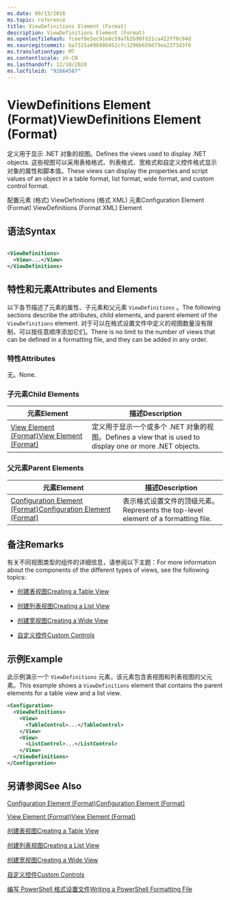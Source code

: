 ```yaml
---
ms.date: 09/13/2016
ms.topic: reference
title: ViewDefinitions Element (Format)
description: ViewDefinitions Element (Format)
ms.openlocfilehash: fceef0e5ec91e8c59a7b2b90fd31ca422ff0c94d
ms.sourcegitcommit: ba7315a496986451cfc1296b659d73ea2373d3f0
ms.translationtype: MT
ms.contentlocale: zh-CN
ms.lasthandoff: 12/10/2020
ms.locfileid: "92664587"
---
```

# <a name="viewdefinitions-element-format"></a><span data-ttu-id="a1418-103">ViewDefinitions Element (Format)</span><span class="sxs-lookup"><span data-stu-id="a1418-103">ViewDefinitions Element (Format)</span></span>

<span data-ttu-id="a1418-104">定义用于显示 .NET 对象的视图。</span><span class="sxs-lookup"><span data-stu-id="a1418-104">Defines the views used to display .NET objects.</span></span> <span data-ttu-id="a1418-105">这些视图可以采用表格格式、列表格式、宽格式和自定义控件格式显示对象的属性和脚本值。</span><span class="sxs-lookup"><span data-stu-id="a1418-105">These views can display the properties and script values of an object  in a table format, list format, wide format, and custom control format.</span></span>

<span data-ttu-id="a1418-106">配置元素 (格式) ViewDefinitions (格式 XML) 元素</span><span class="sxs-lookup"><span data-stu-id="a1418-106">Configuration Element (Format) ViewDefinitions (Format XML) Element</span></span>

## <a name="syntax"></a><span data-ttu-id="a1418-107">语法</span><span class="sxs-lookup"><span data-stu-id="a1418-107">Syntax</span></span>

```xml

<ViewDefinitions>
  <View>...</View>
</ViewDefinitions>
```

## <a name="attributes-and-elements"></a><span data-ttu-id="a1418-108">特性和元素</span><span class="sxs-lookup"><span data-stu-id="a1418-108">Attributes and Elements</span></span>

<span data-ttu-id="a1418-109">以下各节描述了元素的属性、子元素和父元素 `ViewDefinitions` 。</span><span class="sxs-lookup"><span data-stu-id="a1418-109">The following sections describe the attributes, child elements, and parent element of the `ViewDefinitions` element.</span></span> <span data-ttu-id="a1418-110">对于可以在格式设置文件中定义的视图数量没有限制，可以按任意顺序添加它们。</span><span class="sxs-lookup"><span data-stu-id="a1418-110">There is no limit to the number of views that can be defined in a formatting file, and they can be added in any order.</span></span>

### <a name="attributes"></a><span data-ttu-id="a1418-111">特性</span><span class="sxs-lookup"><span data-stu-id="a1418-111">Attributes</span></span>

<span data-ttu-id="a1418-112">无。</span><span class="sxs-lookup"><span data-stu-id="a1418-112">None.</span></span>

### <a name="child-elements"></a><span data-ttu-id="a1418-113">子元素</span><span class="sxs-lookup"><span data-stu-id="a1418-113">Child Elements</span></span>

|<span data-ttu-id="a1418-114">元素</span><span class="sxs-lookup"><span data-stu-id="a1418-114">Element</span></span>|<span data-ttu-id="a1418-115">描述</span><span class="sxs-lookup"><span data-stu-id="a1418-115">Description</span></span>|
|-------------|-----------------|
|[<span data-ttu-id="a1418-116">View Element (Format)</span><span class="sxs-lookup"><span data-stu-id="a1418-116">View Element (Format)</span></span>](./view-element-format.md)|<span data-ttu-id="a1418-117">定义用于显示一个或多个 .NET 对象的视图。</span><span class="sxs-lookup"><span data-stu-id="a1418-117">Defines a view that is used to display one or more .NET objects.</span></span>|

### <a name="parent-elements"></a><span data-ttu-id="a1418-118">父元素</span><span class="sxs-lookup"><span data-stu-id="a1418-118">Parent Elements</span></span>

|<span data-ttu-id="a1418-119">元素</span><span class="sxs-lookup"><span data-stu-id="a1418-119">Element</span></span>|<span data-ttu-id="a1418-120">描述</span><span class="sxs-lookup"><span data-stu-id="a1418-120">Description</span></span>|
|-------------|-----------------|
|[<span data-ttu-id="a1418-121">Configuration Element (Format)</span><span class="sxs-lookup"><span data-stu-id="a1418-121">Configuration Element (Format)</span></span>](./configuration-element-format.md)|<span data-ttu-id="a1418-122">表示格式设置文件的顶级元素。</span><span class="sxs-lookup"><span data-stu-id="a1418-122">Represents the top-level element of a formatting file.</span></span>|

## <a name="remarks"></a><span data-ttu-id="a1418-123">备注</span><span class="sxs-lookup"><span data-stu-id="a1418-123">Remarks</span></span>

<span data-ttu-id="a1418-124">有关不同视图类型的组件的详细信息，请参阅以下主题：</span><span class="sxs-lookup"><span data-stu-id="a1418-124">For more information about the components of the different types of views, see the following topics:</span></span>

- [<span data-ttu-id="a1418-125">创建表视图</span><span class="sxs-lookup"><span data-stu-id="a1418-125">Creating a Table View</span></span>](./creating-a-table-view.md)

- [<span data-ttu-id="a1418-126">创建列表视图</span><span class="sxs-lookup"><span data-stu-id="a1418-126">Creating a List View</span></span>](./creating-a-list-view.md)

- [<span data-ttu-id="a1418-127">创建宽视图</span><span class="sxs-lookup"><span data-stu-id="a1418-127">Creating a Wide View</span></span>](./creating-a-wide-view.md)

- [<span data-ttu-id="a1418-128">自定义控件</span><span class="sxs-lookup"><span data-stu-id="a1418-128">Custom Controls</span></span>](./creating-custom-controls.md)

## <a name="example"></a><span data-ttu-id="a1418-129">示例</span><span class="sxs-lookup"><span data-stu-id="a1418-129">Example</span></span>

<span data-ttu-id="a1418-130">此示例演示一个 `ViewDefinitions` 元素，该元素包含表视图和列表视图的父元素。</span><span class="sxs-lookup"><span data-stu-id="a1418-130">This example shows a `ViewDefinitions` element that contains the parent elements for a table view and a list view.</span></span>

```xml
<Configuration>
  <ViewDefinitions>
    <View>
      <TableControl>...</TableControl>
    </View>
    <View>
      <ListControl>...</ListControl>
    </View>
  </ViewDefinitions>
</Configuration>
```

## <a name="see-also"></a><span data-ttu-id="a1418-131">另请参阅</span><span class="sxs-lookup"><span data-stu-id="a1418-131">See Also</span></span>

[<span data-ttu-id="a1418-132">Configuration Element (Format)</span><span class="sxs-lookup"><span data-stu-id="a1418-132">Configuration Element (Format)</span></span>](./configuration-element-format.md)

[<span data-ttu-id="a1418-133">View Element (Format)</span><span class="sxs-lookup"><span data-stu-id="a1418-133">View Element (Format)</span></span>](./view-element-format.md)

[<span data-ttu-id="a1418-134">创建表视图</span><span class="sxs-lookup"><span data-stu-id="a1418-134">Creating a Table View</span></span>](./creating-a-table-view.md)

[<span data-ttu-id="a1418-135">创建列表视图</span><span class="sxs-lookup"><span data-stu-id="a1418-135">Creating a List View</span></span>](./creating-a-list-view.md)

[<span data-ttu-id="a1418-136">创建宽视图</span><span class="sxs-lookup"><span data-stu-id="a1418-136">Creating a Wide View</span></span>](./creating-a-wide-view.md)

[<span data-ttu-id="a1418-137">自定义控件</span><span class="sxs-lookup"><span data-stu-id="a1418-137">Custom Controls</span></span>](./creating-custom-controls.md)

[<span data-ttu-id="a1418-138">编写 PowerShell 格式设置文件</span><span class="sxs-lookup"><span data-stu-id="a1418-138">Writing a PowerShell Formatting File</span></span>](./writing-a-powershell-formatting-file.md)
